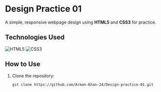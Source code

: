 # Design Practice 01

A simple, responsive webpage design using **HTML5** and **CSS3** for practice.

## Technologies Used

![HTML5](https://img.shields.io/badge/HTML5-E34F26?style=for-the-badge&logo=html5&logoColor=white)
![CSS3](https://img.shields.io/badge/CSS3-1572B6?style=for-the-badge&logo=css3&logoColor=white)

## How to Use

1. Clone the repository:
   ```bash
   git clone https://github.com/Arman-Khan-24/Design-practice-01.git
